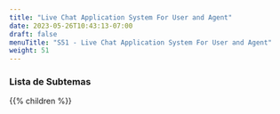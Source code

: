 ```yaml
---
title: "Live Chat Application System For User and Agent"
date: 2023-05-26T10:43:13-07:00
draft: false
menuTitle: "S51 - Live Chat Application System For User and Agent"
weight: 51
---
```


### Lista de Subtemas
{{% children  %}}

